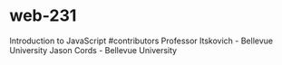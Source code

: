 # web-231
Introduction to JavaScript
#contributors 
Professor Itskovich - Bellevue University 
Jason Cords - Bellevue University